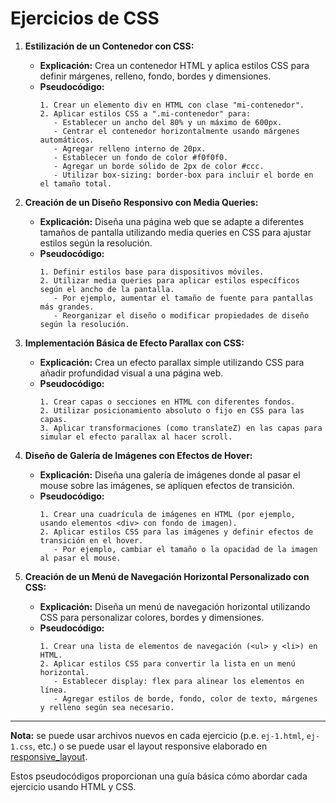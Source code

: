 # Ejercicios de CSS

1. **Estilización de un Contenedor con CSS:**
   - **Explicación:** Crea un contenedor HTML y aplica estilos CSS para definir márgenes, relleno, fondo, bordes y dimensiones.
   - **Pseudocódigo:**
     ```plaintext
     1. Crear un elemento div en HTML con clase "mi-contenedor".
     2. Aplicar estilos CSS a ".mi-contenedor" para:
        - Establecer un ancho del 80% y un máximo de 600px.
        - Centrar el contenedor horizontalmente usando márgenes automáticos.
        - Agregar relleno interno de 20px.
        - Establecer un fondo de color #f0f0f0.
        - Agregar un borde sólido de 2px de color #ccc.
        - Utilizar box-sizing: border-box para incluir el borde en el tamaño total.
     ```

2. **Creación de un Diseño Responsivo con Media Queries:**
   - **Explicación:** Diseña una página web que se adapte a diferentes tamaños de pantalla utilizando media queries en CSS para ajustar estilos según la resolución.
   - **Pseudocódigo:**
     ```plaintext
     1. Definir estilos base para dispositivos móviles.
     2. Utilizar media queries para aplicar estilos específicos según el ancho de la pantalla.
        - Por ejemplo, aumentar el tamaño de fuente para pantallas más grandes.
        - Reorganizar el diseño o modificar propiedades de diseño según la resolución.
     ```

3. **Implementación Básica de Efecto Parallax con CSS:**
   - **Explicación:** Crea un efecto parallax simple utilizando CSS para añadir profundidad visual a una página web.
   - **Pseudocódigo:**
     ```plaintext
     1. Crear capas o secciones en HTML con diferentes fondos.
     2. Utilizar posicionamiento absoluto o fijo en CSS para las capas.
     3. Aplicar transformaciones (como translateZ) en las capas para simular el efecto parallax al hacer scroll.
     ```

4. **Diseño de Galería de Imágenes con Efectos de Hover:**
   - **Explicación:** Diseña una galería de imágenes donde al pasar el mouse sobre las imágenes, se apliquen efectos de transición.
   - **Pseudocódigo:**
     ```plaintext
     1. Crear una cuadrícula de imágenes en HTML (por ejemplo, usando elementos <div> con fondo de imagen).
     2. Aplicar estilos CSS para las imágenes y definir efectos de transición en el hover.
        - Por ejemplo, cambiar el tamaño o la opacidad de la imagen al pasar el mouse.
     ```

5. **Creación de un Menú de Navegación Horizontal Personalizado con CSS:**
   - **Explicación:** Diseña un menú de navegación horizontal utilizando CSS para personalizar colores, bordes y dimensiones.
   - **Pseudocódigo:**
     ```plaintext
     1. Crear una lista de elementos de navegación (<ul> y <li>) en HTML.
     2. Aplicar estilos CSS para convertir la lista en un menú horizontal.
        - Establecer display: flex para alinear los elementos en línea.
        - Agregar estilos de borde, fondo, color de texto, márgenes y relleno según sea necesario.
     ```

---

**Nota:** se puede usar archivos nuevos en cada ejercicio (p.e. `ej-1.html`, `ej-1.css`, etc.) o se puede usar el layout responsive elaborado en [responsive_layout](https://github.com/cesarlpb/learn-html/blob/main/responsive_layout.html).

Estos pseudocódigos proporcionan una guía básica cómo abordar cada ejercicio usando HTML y CSS. 